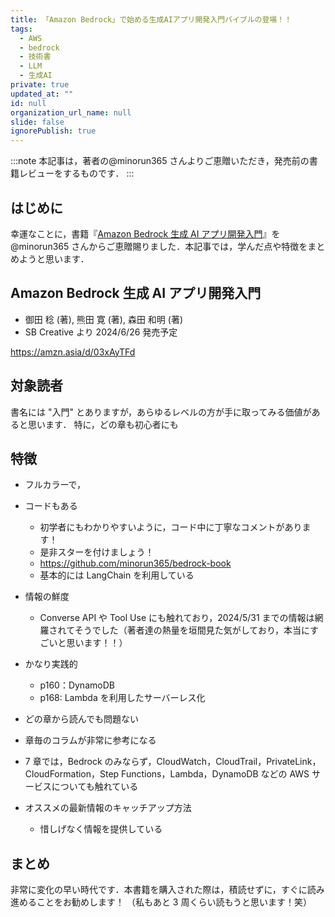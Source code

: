 ```yaml
---
title: 「Amazon Bedrock」で始める生成AIアプリ開発入門バイブルの登場！！
tags:
  - AWS
  - bedrock
  - 技術書
  - LLM
  - 生成AI
private: true
updated_at: ""
id: null
organization_url_name: null
slide: false
ignorePublish: true
---
```


:::note
本記事は，著者の@minorun365 さんよりご恵贈いただき，発売前の書籍レビューをするものです．
:::

## はじめに

幸運なことに，書籍『[Amazon Bedrock 生成 AI アプリ開発入門](https://www.sbcr.jp/product/4815626440/)』を @minorun365 さんからご恵贈賜りました．本記事では，学んだ点や特徴をまとめようと思います．

## Amazon Bedrock 生成 AI アプリ開発入門

- 御田 稔 (著), 熊田 寛 (著), 森田 和明 (著)
- SB Creative より 2024/6/26 発売予定

https://amzn.asia/d/03xAyTFd

## 対象読者

書名には "入門" とありますが，あらゆるレベルの方が手に取ってみる価値があると思います．
特に，どの章も初心者にも

## 特徴

- フルカラーで，
- コードもある
  - 初学者にもわかりやすいように，コード中に丁寧なコメントがあります！
  - 是非スターを付けましょう！
  - https://github.com/minorun365/bedrock-book
  - 基本的には LangChain を利用している
- 情報の鮮度

  - Converse API や Tool Use にも触れており，2024/5/31 までの情報は網羅されてそうでした（著者達の熱量を垣間見た気がしており，本当にすごいと思います！！）

- かなり実践的

  - p160：DynamoDB
  - p168: Lambda を利用したサーバーレス化

- どの章から読んでも問題ない
- 章毎のコラムが非常に参考になる
- 7 章では，Bedrock のみならず，CloudWatch，CloudTrail，PrivateLink，CloudFormation，Step Functions，Lambda，DynamoDB などの AWS サービスについても触れている

- オススメの最新情報のキャッチアップ方法
  - 惜しげなく情報を提供している

## まとめ

非常に変化の早い時代です．本書籍を購入された際は，積読せずに，すぐに読み進めることをお勧めします！
（私もあと 3 周くらい読もうと思います！笑）
